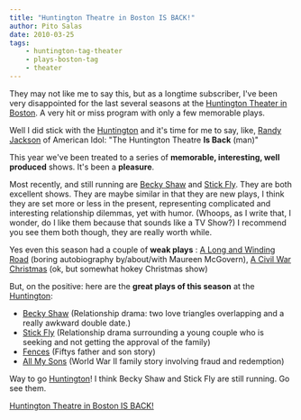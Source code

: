 ```yaml
---
title: "Huntington Theatre in Boston IS BACK!"
author: Pito Salas
date: 2010-03-25
tags:
    - huntington-tag-theater
    - plays-boston-tag
    - theater
---
```




They may not like me to say this, but as a longtime subscriber, I've been very
disappointed for the last several seasons at the [Huntington Theater in
Boston](<http://www.huntingtontheatre.org>). A very hit or miss program with
only a few memorable plays.

Well I did stick with the [Huntington](<http://www.huntingtontheatre.org>) and
it's time for me to say, like, [Randy
Jackson](<http://www.americanidol.com/bio/randy_jackson/>) of American Idol:
"The Huntington Theatre **Is Back** (man)"

This year we've been treated to a series of **memorable, interesting, well
produced** shows. It's been a **pleasure**.

Most recently, and still running are [Becky
Shaw](<http://www.huntingtontheatre.org/season/production.aspx?id=6806&src=t>)
and [Stick
Fly](<http://www.huntingtontheatre.org/season/production.aspx?id=6815&src=t>).
They are  both excellent shows. They are maybe similar in that they are new
plays, I think they are set more or less in the present, representing
complicated and interesting relationship dilemmas, yet with humor. (Whoops, as
I write that, I wonder, do I like them because that sounds like a TV Show?) I
recommend you see them both though, they are really worth while.

Yes even this season had a couple of **weak plays** : [A Long and Winding
Road](<http://www.huntingtontheatre.org/season/production.aspx?id=6812&src=t>)
(boring autobiography by/about/with Maureen McGovern), [A Civil War
Christmas](<http://www.huntingtontheatre.org/season/production.aspx?id=6800&src=t>)
(ok, but somewhat hokey Christmas show)

But, on the positive: here are the **great plays of this season** at the
[Huntington](<http://www.americanidol.com/bio/randy_jackson/>):

  * [Becky Shaw](<http://www.huntingtontheatre.org/season/production.aspx?id=6806&src=t>) (Relationship drama: two love triangles overlapping and a really awkward double date.)
  * [Stick Fly](<http://www.huntingtontheatre.org/season/production.aspx?id=6815&src=t>) (Relationship drama surrounding a young couple who is seeking and not getting the approval of the family)
  * [Fences](<http://www.huntingtontheatre.org/season/production.aspx?id=6797&src=t>) (Fiftys father and son story)
  * [All My Sons](<http://www.huntingtontheatre.org/season/production.aspx?id=6803&src=t>) (World War II family story involving fraud and redemption)

Way to go [Huntington](<http://www.huntingtontheatre.org>)! I think Becky Shaw
and Stick Fly are still running. Go see them.


[Huntington Theatre in Boston IS BACK!](None)

